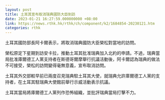 ```yaml
---
layout: post
title: 土耳其宣布取消瑞典國防大臣到訪
date: 2023-01-21 16:27:59.000000000 +08:00
link: https://news.rthk.hk/rthk/ch/component/k2/1684854-20230121.htm
categories: rthk
---
```


土耳其國防部長阿卡爾表示，將取消瑞典國防大臣榮松對當地的訪問。

榮松原定下星期到訪安卡拉，推動土耳其批准瑞典加入北約的申請。不過，瑞典當局批准庫爾德工人黨支持者在斯德哥爾摩舉行抗議活動後，阿卡爾認為瑞典的做法不可接受，榮松的訪問變得毫無意義，宣布取消訪問。

土耳其外交部較早前已兩度召見瑞典駐土耳其大使，就瑞典允許庫爾德工人黨的支持者，在土耳其駐瑞典大使館前舉行示威活動表示抗議。

土耳其當局將庫爾德工人黨列作恐怖組織，並批評瑞典當局打擊不力。
